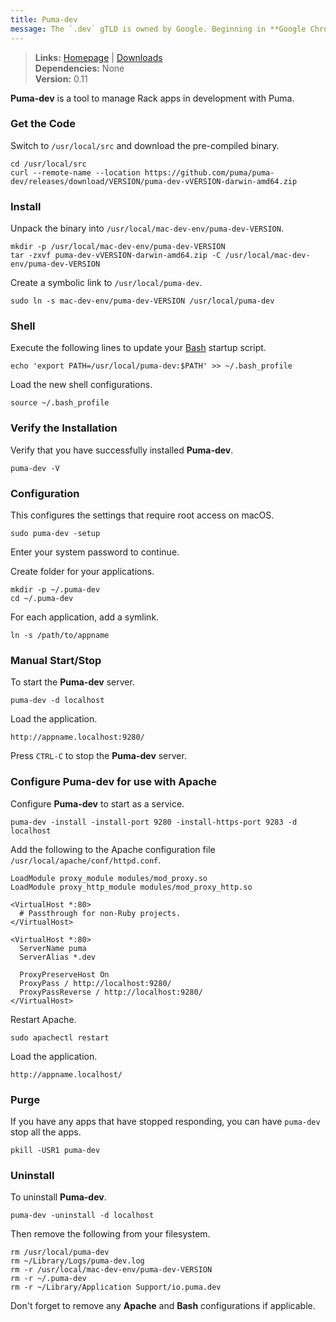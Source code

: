 ```yaml
---
title: Puma-dev
message: The `.dev` gTLD is owned by Google. Beginning in **Google Chrome version 63**, `.dev` domains are redirected to HTTPS. Therefore, this guide is now using `.localhost` to host local web projects.
---
```


> **Links:** [Homepage](https://github.com/puma/puma-dev) | [Downloads](https://github.com/puma/puma-dev/releases)  
> **Dependencies:** None  
> **Version:** <span id="version">0.11</span>

**Puma-dev** is a tool to manage Rack apps in development with Puma.


### Get the Code

Switch to `/usr/local/src` and download the pre-compiled binary.

	cd /usr/local/src
	curl --remote-name --location https://github.com/puma/puma-dev/releases/download/VERSION/puma-dev-vVERSION-darwin-amd64.zip


### Install

Unpack the binary into `/usr/local/mac-dev-env/puma-dev-VERSION`.

	mkdir -p /usr/local/mac-dev-env/puma-dev-VERSION
	tar -zxvf puma-dev-vVERSION-darwin-amd64.zip -C /usr/local/mac-dev-env/puma-dev-VERSION

Create a symbolic link to `/usr/local/puma-dev`.

	sudo ln -s mac-dev-env/puma-dev-VERSION /usr/local/puma-dev


### Shell

Execute the following lines to update your [Bash](http://en.wikipedia.org/wiki/Bash_%28Unix_shell%29) startup script.

	echo 'export PATH=/usr/local/puma-dev:$PATH' >> ~/.bash_profile

Load the new shell configurations.

	source ~/.bash_profile


### Verify the Installation

Verify that you have successfully installed **Puma-dev**.

	puma-dev -V


### Configuration

This configures the settings that require root access on macOS.

	sudo puma-dev -setup

Enter your system password to continue.

Create folder for your applications.

	mkdir -p ~/.puma-dev
	cd ~/.puma-dev

For each application, add a symlink.

	ln -s /path/to/appname


### Manual Start/Stop

To start the **Puma-dev** server.

	puma-dev -d localhost

Load the application.

	http://appname.localhost:9280/

Press `CTRL-C` to stop the **Puma-dev** server.


### Configure Puma-dev for use with Apache

Configure **Puma-dev** to start as a service.

	puma-dev -install -install-port 9280 -install-https-port 9283 -d localhost

Add the following to the Apache configuration file `/usr/local/apache/conf/httpd.conf`.

	LoadModule proxy_module modules/mod_proxy.so
	LoadModule proxy_http_module modules/mod_proxy_http.so

	<VirtualHost *:80>
	  # Passthrough for non-Ruby projects.
	</VirtualHost>

	<VirtualHost *:80>
	  ServerName puma
	  ServerAlias *.dev

	  ProxyPreserveHost On
	  ProxyPass / http://localhost:9280/
	  ProxyPassReverse / http://localhost:9280/
	</VirtualHost>

Restart Apache.

	sudo apachectl restart

Load the application.

	http://appname.localhost/


### Purge

If you have any apps that have stopped responding, you can have `puma-dev` stop all the apps.

	pkill -USR1 puma-dev


### Uninstall

To uninstall **Puma-dev**.

	puma-dev -uninstall -d localhost

Then remove the following from your filesystem.

	rm /usr/local/puma-dev
	rm ~/Library/Logs/puma-dev.log
	rm -r /usr/local/mac-dev-env/puma-dev-VERSION
	rm -r ~/.puma-dev
	rm -r ~/Library/Application Support/io.puma.dev

Don't forget to remove any **Apache** and **Bash** configurations if applicable.
